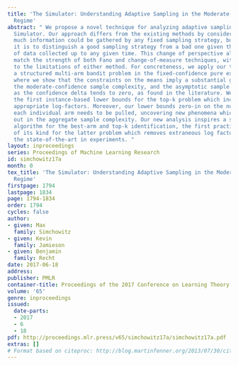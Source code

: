 ```yaml
---
title: 'The Simulator: Understanding Adaptive Sampling in the Moderate-Confidence
  Regime'
abstract: " We propose a novel technique for analyzing adaptive sampling called the
  Simulator. Our approach differs from the existing methods by considering not how
  much information could be gathered by any fixed sampling strategy, but how difficult
  it is to distinguish a good sampling strategy from a bad one given the limited amount
  of data collected up to any given time. This change of perspective allows us to
  match the strength of both Fano and change-of-measure techniques, without succumbing
  to the limitations of either method. For concreteness, we apply our techniques to
  a structured multi-arm bandit problem in the fixed-confidence pure exploration setting,
  where we show that the constraints on the means imply a substantial gap between
  the moderate-confidence sample complexity, and the asymptotic sample complexity
  as the confidence delta tends to zero, as found in the literature. We also prove
  the first instance-based lower bounds for the top-k problem which incorporate the
  appropriate log-factors. Moreover, our lower bounds zero-in on the number of times
  each individual arm needs to be pulled, uncovering new phenomena which are drowned
  out in the aggregate sample complexity. Our new analysis inspires a simple and near-optimal
  algorithm for the best-arm and top-k identification, the first practical algorithm
  of its kind for the latter problem which removes extraneous log factors, and outperforms
  the state-of-the-art in experiments. "
layout: inproceedings
series: Proceedings of Machine Learning Research
id: simchowitz17a
month: 0
tex_title: 'The Simulator: Understanding Adaptive Sampling in the Moderate-Confidence
  Regime'
firstpage: 1794
lastpage: 1834
page: 1794-1834
order: 1794
cycles: false
author:
- given: Max
  family: Simchowitz
- given: Kevin
  family: Jamieson
- given: Benjamin
  family: Recht
date: 2017-06-18
address: 
publisher: PMLR
container-title: Proceedings of the 2017 Conference on Learning Theory
volume: '65'
genre: inproceedings
issued:
  date-parts:
  - 2017
  - 6
  - 18
pdf: http://proceedings.mlr.press/v65/simchowitz17a/simchowitz17a.pdf
extras: []
# Format based on citeproc: http://blog.martinfenner.org/2013/07/30/citeproc-yaml-for-bibliographies/
---
```

